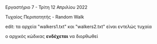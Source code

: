 Εργαστήριο 7 - Τρίτη 12 Απριλίου 2022

Τυχαίος Περιπατητής - Random Walk


edit: τα αρχεία "walkers1.txt" και "walkers2.txt" είναι εντελώς τυχαία

ο αρχικός κώδικας **ενδέχεται** να διορθωθεί
